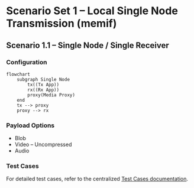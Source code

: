 # Scenario Set 1 – Local Single Node Transmission (memif)

## Scenario 1.1 – Single Node / Single Receiver

### Configuration

```mermaid
flowchart
    subgraph Single Node
        tx((Tx App))
        rx((Rx App))
        proxy(Media Proxy)
    end
    tx --> proxy
    proxy --> rx
```

### Payload Options

* Blob
* Video – Uncompressed
* Audio

### Test Cases

For detailed test cases, refer to the centralized [Test Cases documentation](../SCENARIO.md#test-cases).
